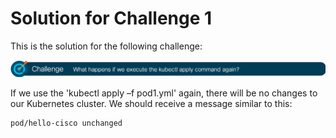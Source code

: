# Solution for Challenge 1

This is the solution for the following challenge:

![Challenge 1](../../img/challenge1.png?raw=true "Challenge 1")

If we use the 'kubectl apply –f pod1.yml' again, there will be no changes to our Kubernetes cluster. We should receive a message similar to this:

```
pod/hello-cisco unchanged
```
